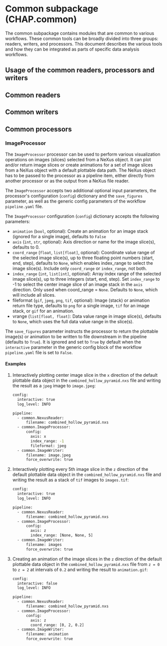 # Common subpackage (CHAP.common)

The common subpackage contains modules that are common to various workflows. These common tools can be broadly divided into three groups: readers, writers, and processors. This document describes the various tools and how they can be integrated as parts of specific data analysis workflows.

## Usage of the common readers, processors and writers

## Common readers

## Common writers

## Common processors

### ImageProcessor

The `ImageProcessor` processor can be used to perform various visualization operations on images (slices) selected from a NeXus object. It can plot and/or return image slices or create animations for a set of image slices from a NeXus object with a default plottable data path. The NeXus object has to be passed to the processor as a pipeline item, either directly from another processor or as the output from a NeXus file reader.

The `ImageProcessor` accepts two additional optional input parameters, the processor's configuration (`config`) dictionary and the `save_figures` parameter, as well as the generic config parameters of the workflow `pipeline.yaml` file.

The `ImageProcessor` configuration (`config`) dictionary accepts the following parameters:

- `animation` (`bool`, optional): Create an animation for an image stack (ignored for a single image), defaults to `False`
- `axis` (`int`, `str`, optional): Axis direction or name for the image slice(s), defaults to 0.
- `coord_range` (`float`, `list[float]`, optional): Coordinate value range of the selected image slice(s), up to three floating point numbers (start, end, step), defaults to `None`, which enables index_range to select the image slice(s). Include only `coord_range` or `index_range`, not both.
- `index_range` (`int`, `list[int]`, optional): Array index range of the selected image slice(s), up to three integers (start, end, step). Set `index_range` to -1 to select the center image slice of an image stack in the `axis` direction. Only used when coord_range = `None`. Defaults to `None`, which will include all slices.
- fileformat (`gif`, `jpeg`, `png`, `tif`, optional): Image (stack) or animation return file type, defaults to `png` for a single image, `tif` for an image stack, or `gif` for an animation.
- vrange (`list[float, float]`: Data value range in image slice(s), defaults to `None`, which uses the full data value range in the slice(s).


The `save_figures` parameter instructs the processor to return the plottable image(s) or animation to be written to file downstream in the pipeline (defaults to `True`). It is ignored and set to `True` by default when the `interactive` parameter in the generic config block of the workflow `pipeline.yaml` file is set to `False`.

#### Examples

1. Interactively plotting center image slice in the `x` direction of the default plottable data object in the `combined_hollow_pyramid.nxs` file and writing the result as a `jpeg` image to `image.jpeg`:
   ```bash
   config:
     interactive: true
     log_level: INFO

   pipeline:
     - common.NexusReader:
         filename: combined_hollow_pyramid.nxs
     - common.ImageProcessor:
         config:
           axis: x
           index_range: -1
           fileformat: jpeg
     - common.ImageWriter:
         filename: image.jpeg
         force_overwrite: true
   ```


1. Interactively plotting every 5th image slice in the `z` direction of the default plottable data object in the `combined_hollow_pyramid.nxs` file and writing the result as a stack of `tif` images to `images.tif`:
   ```bash
   config:
     interactive: true
     log_level: INFO

   pipeline:
     - common.NexusReader:
         filename: combined_hollow_pyramid.nxs
     - common.ImageProcessor:
         config:
           axis: z
           index_range: [None, None, 5]
     - common.ImageWriter:
         filename: images
         force_overwrite: true
   ```

1. Creating an animation of the image slices in the `z` direction of the default plottable data object in the `combined_hollow_pyramid.nxs` file from `z = 0` to `z = 2` at intervals of `0.2` and writing the result to `animation.gif`:
   ```bash
   config:
     interactive: false
     log_level: INFO

   pipeline:
     - common.NexusReader:
         filename: combined_hollow_pyramid.nxs
     - common.ImageProcessor:
         config:
           axis: z
           coord_range: [0, 2, 0.2]
     - common.ImageWriter:
         filename: animation
         force_overwrite: true
   ```

